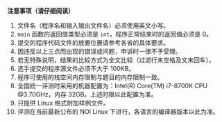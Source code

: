**注意事项（请仔细阅读）**

1. 文件名（程序名和输入输出文件名）必须使用英文小写。
2. `main` 函数的返回值类型必须是 `int`，程序正常结束时的返回值必须是 0。
3. 提交的程序代码文件的放置位置请参考各省的具体要求。
4. 因违反以上三点而出现的错误或问题，申诉时一律不予受理。
5. 若无特殊说明，结果的比较方式为全文比较（过滤行末空格及文末回车）。
6. 选手提交的程序源文件必须不大于 100KB。
7. 程序可使用的栈空间内存限制与题目的内存限制一致。
8. 全国统一评测时采用的机器配置为：Intel(R) Core(TM) i7-8700K CPU @3.70GHz，内存 32GB。上述时限以此配置为准。
9. 只提供 Linux 格式附加样例文件。
10. 评测在当前最新公布的 NOI Linux 下进行，各语言的编译器版本以此为准。
